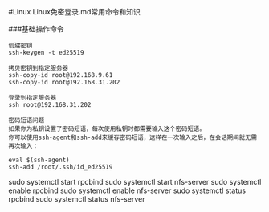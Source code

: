 #Linux   Linux免密登录.md常用命令和知识

###基础操作命令
```shell
创建密钥
ssh-keygen -t ed25519

拷贝密钥到指定服务器
ssh-copy-id root@192.168.9.61
ssh-copy-id root@192.168.31.202

登录到指定服务器
ssh root@192.168.31.202

密码短语问题
如果你为私钥设置了密码短语，每次使用私钥时都需要输入这个密码短语。
你可以使用ssh-agent和ssh-add来缓存密码短语，这样在一次输入之后，在会话期间就无需再次输入：

eval $(ssh-agent)
ssh-add /root/.ssh/id_ed25519
```



sudo systemctl start rpcbind
sudo systemctl start nfs-server
sudo systemctl enable rpcbind
sudo systemctl enable nfs-server
sudo systemctl status rpcbind
sudo systemctl status nfs-server


